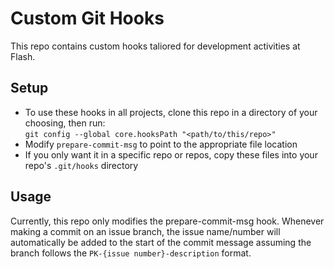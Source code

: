 # Custom Git Hooks
This repo contains custom hooks taliored for development activities at Flash.

## Setup
* To use these hooks in all projects, clone this repo in a directory of your choosing, then run:<br>
`git config --global core.hooksPath "<path/to/this/repo>"`
* Modify `prepare-commit-msg` to point to the appropriate file location
* If you only want it in a specific repo or repos, copy these files into your repo's `.git/hooks` directory

## Usage
Currently, this repo only modifies the prepare-commit-msg hook. Whenever making a commit on an issue branch, the issue name/number will automatically
be added to the start of the commit message assuming the branch follows the `PK-{issue number}-description` format.
